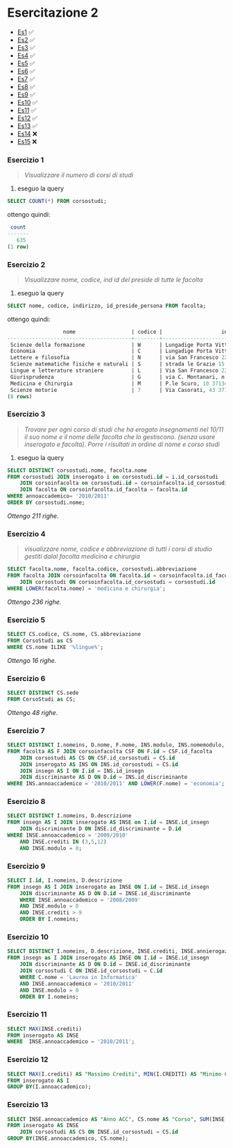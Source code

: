 # Esercitazione 2

- [Es1](#esercizio-1) :white_check_mark:
- [Es2](#esercizio-2) :white_check_mark:
- [Es3](#esercizio-3) :white_check_mark:
- [Es4](#esercizio-4) :white_check_mark:
- [Es5](#esercizio-5) :white_check_mark:
- [Es6](#esercizio-6) :white_check_mark:
- [Es7](#esercizio-7) :white_check_mark:
- [Es8](#esercizio-8) :white_check_mark:
- [Es9](#esercizio-9) :white_check_mark:
- [Es10](#esercizio-10) :white_check_mark:
- [Es11](#esercizio-11) :white_check_mark:
- [Es12](#esercizio-12) :white_check_mark:
- [Es13](#esercizio-13) :white_check_mark:
- [Es14](#esercizio-14) :x:
- [Es15](#esercizio-15) :x:

### Esercizio 1
> _Visualizzare il numero di corsi di studi_

1) eseguo la query

```sql
SELECT COUNT(*) FROM corsostudi;
```

ottengo quindi:

```sql
 count
-------
   635
(1 row)
```


### Esercizio 2

> _Visualizzare nome, codice, ind id del preside di tutte le facolta_

1) eseguo la query

```sql
SELECT nome, codice, indirizzo, id_preside_persona FROM facolta;
```

ottengo quindi:

```sql
                  nome                  | codice |                   indirizzo                   | id_preside_persona
----------------------------------------+--------+-----------------------------------------------+--------------------
 Scienze della formazione               | W      | Lungadige Porta Vittoria 17 - 37129 Verona VR |                461
 Economia                               | C      | Lungadige Porta Vittoria, 41 - 37129 VERONA   |                297
 Lettere e filosofia                    | N      | via San Francesco 22 37129 Verona             |                734
 Scienze matematiche fisiche e naturali | S      | strada le Grazie 15 I-37134 Verona Italy      |                 87
 Lingue e letterature straniere         | L      | Via San Francesco 22 37129 Verona             |                880
 Giurisprudenza                         | G      | via C. Montanari, n.9 - 37100 Verona Italia   |                567
 Medicina e Chirurgia                   | M      | P.le Scuro, 10 37134 Verona                   |               1331
 Scienze motorie                        | 7      | Via Casorati, 43 37131 Verona                 |               1069
(8 rows)
```


### Esercizio 3

> _Trovare per ogni corso di studi che ha erogato insegnamenti nel 10/11 il suo nome e il nome delle facolta che lo gestiscono. (senza usare inserogato e facolta). Porre i risultati in ordine di nome e corso studi_

1) eseguo la query

```sql
SELECT DISTINCT corsostudi.nome, facolta.nome 
FROM corsostudi JOIN inserogato i on corsostudi.id = i.id_corsostudi 
    JOIN corsoinfacolta on corsostudi.id = corsoinfacolta.id_corsostudi
    JOIN facolta ON corsoinfacolta.id_facolta = facolta.id 
WHERE annoaccademico= '2010/2011' 
ORDER BY corsostudi.nome;
```

_Ottengo 211 righe._

### Esercizio 4

> _visualizzare nome, codice e abbreviazione di tutti i corsi di studio gestiti dalal facolta medicina e chirurgia_

```sql
SELECT facolta.nome, facolta.codice, corsostudi.abbreviazione
FROM facolta JOIN corsoinfacolta ON facolta.id = corsoinfacolta.id_facolta
    JOIN corsostudi ON corsoinfacolta.id_corsostudi = corsostudi.id
WHERE LOWER(facolta.nome) = 'medicina e chirurgia';
```

_Ottengo 236 righe._

### Esercizio 5

```sql
SELECT CS.codice, CS.nome, CS.abbreviazione
FROM CorsoStudi as CS
WHERE CS.nome ILIKE '%lingue%';
```

_Ottengo 16 righe._


### Esercizio 6

```sql
SELECT DISTINCT CS.sede
FROM CorsoStudi as CS;
```

_Ottengo 48 righe._

### Esercizio 7 

```sql
SELECT DISTINCT I.nomeins, D.nome, F.nome, INS.modulo, INS.nomemodulo, F.nome
FROM facolta AS F JOIN corsoinfacolta CSF ON F.id = CSF.id_facolta
    JOIN corsostudi AS CS ON CSF.id_corsostudi = CS.id
    JOIN inserogato AS INS ON INS.id_corsostudi = CS.id
    JOIN insegn AS I ON I.id = INS.id_insegn
    JOIN discriminante AS D ON D.id = INS.id_discriminante
WHERE INS.annoaccademico = '2010/2011' AND LOWER(F.nome) = 'economia';
```

### Esercizio 8

```sql
SELECT DISTINCT I.nomeins, D.descrizione
FROM insegn AS I JOIN inserogato AS INSE on I.id = INSE.id_insegn
    JOIN discriminante D ON INSE.id_discriminante = D.id
WHERE INSE.annoaccademico = '2009/2010'
    AND INSE.crediti IN (3,5,12)
    AND INSE.modulo = 0;
```

### Esercizio 9

```sql
SELECT I.id, I.nomeins, D.descrizione
FROM insegn AS I JOIN inserogato as INSE ON I.id = INSE.id_insegn
    JOIN discriminante AS D ON D.id = INSE.id_discriminante
    WHERE INSE.annoaccademico = '2008/2009'
    AND INSE.modulo = 0
    AND INSE.crediti > 9
    ORDER BY I.nomeins;
```

### Esercizio 10

```sql
SELECT DISTINCT I.nomeins, D.descrizione, INSE.crediti, INSE.annierogazione, INSE.modulo
FROM insegn as I JOIN inserogato AS INSE ON I.id = INSE.id_insegn
    JOIN discriminante AS D ON D.id = INSE.id_discriminante
    JOIN corsostudi C ON INSE.id_corsostudi = C.id
    WHERE C.nome = 'Laurea in Informatica'
    AND INSE.annoaccademico = '2010/2011'
    AND INSE.modulo = 0
    ORDER BY I.nomeins;
```

### Esercizio 11

```sql
SELECT MAX(INSE.crediti)
FROM inserogato AS INSE
WHERE  INSE.annoaccademico = '2010/2011';
```

### Esercizio 12

```sql
SELECT MAX(I.crediti) AS "Massimo Crediti", MIN(I.CREDITI) AS "Minimo Crediti"
FROM inserogato AS I
GROUP BY(I.annoaccademico);
```

### Esercizio 13

```sql
SELECT INSE.annoaccademico AS "Anno ACC", CS.nome AS "Corso", SUM(INSE.Crediti) AS "TOT Crediti", MIN(INSE.Crediti) AS "MIN Crediti", MAX(INSE.Crediti) AS "MAX Crediti"
FROM inserogato AS INSE
    JOIN corsostudi AS CS ON INSE.id_corsostudi = CS.id
GROUP BY(INSE.annoaccademico, CS.nome);
```


